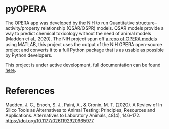 # pyOPERA  
The [OPERA](https://ntp.niehs.nih.gov/whatwestudy/niceatm/comptox/ct-opera/opera.html) app was developed by the NIH to run Quantitative structure–activity/property relationship (QSAR/QSPR) models. QSAR models provide a way to predict chemical toxicology without the need of animal models (Madden et al., 2020). The NIH project spun off [a repo of OPERA models](https://github.com/kmansouri/OPERA) using MATLAB, this project uses the output of the NIH OPERA open-source project and converts it to a full Python package that is as usable as possible by Python developers.


This project is under active development, full documentation can be found [here](https://cabreratoxy.github.io/pyOPERA/). 
  
# References
Madden, J. C., Enoch, S. J., Paini, A., & Cronin, M. T. (2020). A Review of In Silico Tools as Alternatives to Animal Testing: Principles, Resources and Applications. Alternatives to Laboratory Animals, 48(4), 146–172. https://doi.org/10.1177/0261192920965977



